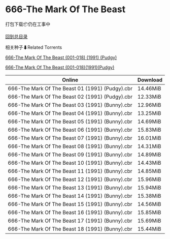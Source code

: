 # 666-The Mark Of The Beast

打包下载📦仍在工事中

[回到总目录](/Catalogs.md)







相关种子⬇Related Torrents

[666-The Mark Of The Beast (001-018) (1991) (Pudgy)](https://github.com/alicewish/markdown/blob/master/torrent/666-The-Mark-Of-The-Beast--001-018---1991---Pudgy.md)

[666-The Mark Of The Beast (001-018)(1991)(Pudgy)](https://github.com/alicewish/markdown/blob/master/torrent/666-The-Mark-Of-The-Beast--001-018--1991--Pudgy.md)

Online | Download
--- | ---
666-The Mark Of The Beast 01 (1991) (Pudgy).cbr | 14.46MiB
666-The Mark Of The Beast 02 (1991) (Pudgy).cbr | 12.33MiB
666-The Mark Of The Beast 03 (1991) (Bunny).cbr | 12.96MiB
666-The Mark Of The Beast 04 (1991) (Bunny).cbr | 13.25MiB
666-The Mark Of The Beast 05 (1991) (Bunny).cbr | 14.69MiB
666-The Mark Of The Beast 06 (1991) (Bunny).cbr | 15.83MiB
666-The Mark Of The Beast 07 (1991) (Bunny).cbr | 16.01MiB
666-The Mark Of The Beast 08 (1991) (Bunny).cbr | 14.31MiB
666-The Mark Of The Beast 09 (1991) (Bunny).cbr | 14.89MiB
666-The Mark Of The Beast 10 (1991) (Bunny).cbr | 14.43MiB
666-The Mark Of The Beast 11 (1991) (Bunny).cbr | 14.85MiB
666-The Mark Of The Beast 12 (1991) (Bunny).cbr | 15.96MiB
666-The Mark Of The Beast 13 (1991) (Bunny).cbr | 15.94MiB
666-The Mark Of The Beast 14 (1991) (Bunny).cbr | 15.38MiB
666-The Mark Of The Beast 15 (1991) (Bunny).cbr | 14.56MiB
666-The Mark Of The Beast 16 (1991) (Bunny).cbr | 15.85MiB
666-The Mark Of The Beast 17 (1991) (Bunny).cbr | 15.69MiB
666-The Mark Of The Beast 18 (1991) (Bunny).cbr | 15.44MiB